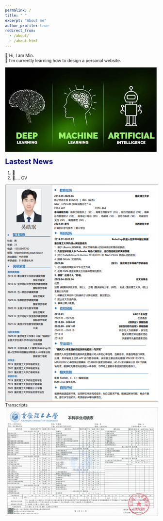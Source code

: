 ```yaml
---
permalink: /
title: " "
excerpt: "About me"
author_profile: true
redirect_from: 
  - /about/
  - /about.html
---
```


👋 Hi, I am Min.  
 🌱 I’m currently learning how to design a personal website.

<img src="/images/about.jpg" alt="AI" title="AI change world!" width="500" >

<font color=Navy size=5 > <strong> Lastest News </strong> </font>

1. 🚀  
2. 🌟....
CV
<img src="/images/cv.png" alt="AI" title="cv" >  
Transcripts
<img src="/images/1.png" alt="AI" title="1" >